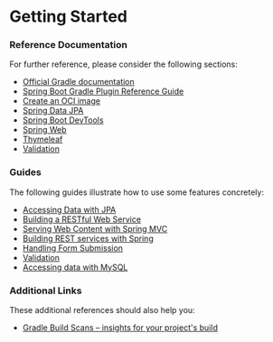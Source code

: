 # Getting Started

### Reference Documentation
For further reference, please consider the following sections:

* [Official Gradle documentation](https://docs.gradle.org)
* [Spring Boot Gradle Plugin Reference Guide](https://docs.spring.io/spring-boot/docs/2.6.11-SNAPSHOT/gradle-plugin/reference/html/)
* [Create an OCI image](https://docs.spring.io/spring-boot/docs/2.6.11-SNAPSHOT/gradle-plugin/reference/html/#build-image)
* [Spring Data JPA](https://docs.spring.io/spring-boot/docs/2.6.11-SNAPSHOT/reference/htmlsingle/#data.sql.jpa-and-spring-data)
* [Spring Boot DevTools](https://docs.spring.io/spring-boot/docs/2.6.11-SNAPSHOT/reference/htmlsingle/#using.devtools)
* [Spring Web](https://docs.spring.io/spring-boot/docs/2.6.11-SNAPSHOT/reference/htmlsingle/#web)
* [Thymeleaf](https://docs.spring.io/spring-boot/docs/2.6.11-SNAPSHOT/reference/htmlsingle/#web.servlet.spring-mvc.template-engines)
* [Validation](https://docs.spring.io/spring-boot/docs/2.6.11-SNAPSHOT/reference/htmlsingle/#io.validation)

### Guides
The following guides illustrate how to use some features concretely:

* [Accessing Data with JPA](https://spring.io/guides/gs/accessing-data-jpa/)
* [Building a RESTful Web Service](https://spring.io/guides/gs/rest-service/)
* [Serving Web Content with Spring MVC](https://spring.io/guides/gs/serving-web-content/)
* [Building REST services with Spring](https://spring.io/guides/tutorials/rest/)
* [Handling Form Submission](https://spring.io/guides/gs/handling-form-submission/)
* [Validation](https://spring.io/guides/gs/validating-form-input/)
* [Accessing data with MySQL](https://spring.io/guides/gs/accessing-data-mysql/)

### Additional Links
These additional references should also help you:

* [Gradle Build Scans – insights for your project's build](https://scans.gradle.com#gradle)

